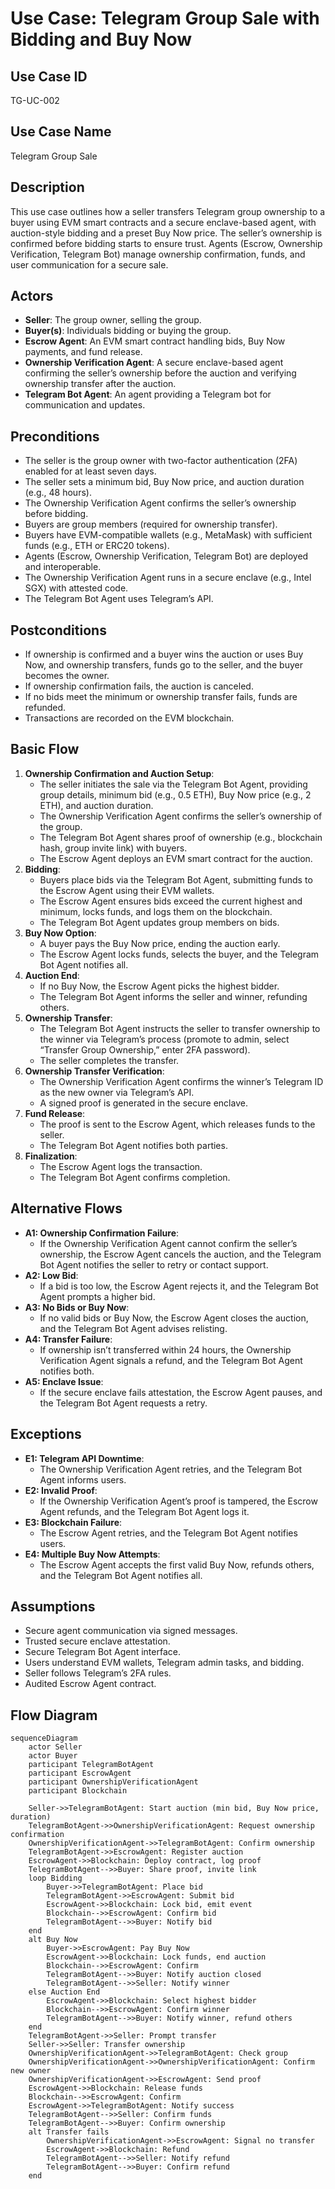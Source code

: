 # Use Case: Telegram Group Sale with Bidding and Buy Now

## Use Case ID
TG-UC-002

## Use Case Name
Telegram Group Sale

## Description
This use case outlines how a seller transfers Telegram group ownership to a buyer using EVM smart contracts and a secure enclave-based agent, with auction-style bidding and a preset Buy Now price. The seller’s ownership is confirmed before bidding starts to ensure trust. Agents (Escrow, Ownership Verification, Telegram Bot) manage ownership confirmation, funds, and user communication for a secure sale.

## Actors
- **Seller**: The group owner, selling the group.
- **Buyer(s)**: Individuals bidding or buying the group.
- **Escrow Agent**: An EVM smart contract handling bids, Buy Now payments, and fund release.
- **Ownership Verification Agent**: A secure enclave-based agent confirming the seller’s ownership before the auction and verifying ownership transfer after the auction.
- **Telegram Bot Agent**: An agent providing a Telegram bot for communication and updates.

## Preconditions
- The seller is the group owner with two-factor authentication (2FA) enabled for at least seven days.
- The seller sets a minimum bid, Buy Now price, and auction duration (e.g., 48 hours).
- The Ownership Verification Agent confirms the seller’s ownership before bidding.
- Buyers are group members (required for ownership transfer).
- Buyers have EVM-compatible wallets (e.g., MetaMask) with sufficient funds (e.g., ETH or ERC20 tokens).
- Agents (Escrow, Ownership Verification, Telegram Bot) are deployed and interoperable.
- The Ownership Verification Agent runs in a secure enclave (e.g., Intel SGX) with attested code.
- The Telegram Bot Agent uses Telegram’s API.

## Postconditions
- If ownership is confirmed and a buyer wins the auction or uses Buy Now, and ownership transfers, funds go to the seller, and the buyer becomes the owner.
- If ownership confirmation fails, the auction is canceled.
- If no bids meet the minimum or ownership transfer fails, funds are refunded.
- Transactions are recorded on the EVM blockchain.

## Basic Flow
1. **Ownership Confirmation and Auction Setup**:
   - The seller initiates the sale via the Telegram Bot Agent, providing group details, minimum bid (e.g., 0.5 ETH), Buy Now price (e.g., 2 ETH), and auction duration.
   - The Ownership Verification Agent confirms the seller’s ownership of the group.
   - The Telegram Bot Agent shares proof of ownership (e.g., blockchain hash, group invite link) with buyers.
   - The Escrow Agent deploys an EVM smart contract for the auction.
2. **Bidding**:
   - Buyers place bids via the Telegram Bot Agent, submitting funds to the Escrow Agent using their EVM wallets.
   - The Escrow Agent ensures bids exceed the current highest and minimum, locks funds, and logs them on the blockchain.
   - The Telegram Bot Agent updates group members on bids.
3. **Buy Now Option**:
   - A buyer pays the Buy Now price, ending the auction early.
   - The Escrow Agent locks funds, selects the buyer, and the Telegram Bot Agent notifies all.
4. **Auction End**:
   - If no Buy Now, the Escrow Agent picks the highest bidder.
   - The Telegram Bot Agent informs the seller and winner, refunding others.
5. **Ownership Transfer**:
   - The Telegram Bot Agent instructs the seller to transfer ownership to the winner via Telegram’s process (promote to admin, select “Transfer Group Ownership,” enter 2FA password).
   - The seller completes the transfer.
6. **Ownership Transfer Verification**:
   - The Ownership Verification Agent confirms the winner’s Telegram ID as the new owner via Telegram’s API.
   - A signed proof is generated in the secure enclave.
7. **Fund Release**:
   - The proof is sent to the Escrow Agent, which releases funds to the seller.
   - The Telegram Bot Agent notifies both parties.
8. **Finalization**:
   - The Escrow Agent logs the transaction.
   - The Telegram Bot Agent confirms completion.

## Alternative Flows
- **A1: Ownership Confirmation Failure**:
  - If the Ownership Verification Agent cannot confirm the seller’s ownership, the Escrow Agent cancels the auction, and the Telegram Bot Agent notifies the seller to retry or contact support.
- **A2: Low Bid**:
  - If a bid is too low, the Escrow Agent rejects it, and the Telegram Bot Agent prompts a higher bid.
- **A3: No Bids or Buy Now**:
  - If no valid bids or Buy Now, the Escrow Agent closes the auction, and the Telegram Bot Agent advises relisting.
- **A4: Transfer Failure**:
  - If ownership isn’t transferred within 24 hours, the Ownership Verification Agent signals a refund, and the Telegram Bot Agent notifies both.
- **A5: Enclave Issue**:
  - If the secure enclave fails attestation, the Escrow Agent pauses, and the Telegram Bot Agent requests a retry.

## Exceptions
- **E1: Telegram API Downtime**:
  - The Ownership Verification Agent retries, and the Telegram Bot Agent informs users.
- **E2: Invalid Proof**:
  - If the Ownership Verification Agent’s proof is tampered, the Escrow Agent refunds, and the Telegram Bot Agent logs it.
- **E3: Blockchain Failure**:
  - The Escrow Agent retries, and the Telegram Bot Agent notifies users.
- **E4: Multiple Buy Now Attempts**:
  - The Escrow Agent accepts the first valid Buy Now, refunds others, and the Telegram Bot Agent notifies all.

## Assumptions
- Secure agent communication via signed messages.
- Trusted secure enclave attestation.
- Secure Telegram Bot Agent interface.
- Users understand EVM wallets, Telegram admin tasks, and bidding.
- Seller follows Telegram’s 2FA rules.
- Audited Escrow Agent contract.

## Flow Diagram

```mermaid
sequenceDiagram
    actor Seller
    actor Buyer
    participant TelegramBotAgent
    participant EscrowAgent
    participant OwnershipVerificationAgent
    participant Blockchain

    Seller->>TelegramBotAgent: Start auction (min bid, Buy Now price, duration)
    TelegramBotAgent->>OwnershipVerificationAgent: Request ownership confirmation
    OwnershipVerificationAgent->>TelegramBotAgent: Confirm ownership
    TelegramBotAgent->>EscrowAgent: Register auction
    EscrowAgent->>Blockchain: Deploy contract, log proof
    TelegramBotAgent-->>Buyer: Share proof, invite link
    loop Bidding
        Buyer->>TelegramBotAgent: Place bid
        TelegramBotAgent->>EscrowAgent: Submit bid
        EscrowAgent->>Blockchain: Lock bid, emit event
        Blockchain-->>EscrowAgent: Confirm bid
        TelegramBotAgent-->>Buyer: Notify bid
    end
    alt Buy Now
        Buyer->>EscrowAgent: Pay Buy Now
        EscrowAgent->>Blockchain: Lock funds, end auction
        Blockchain-->>EscrowAgent: Confirm
        TelegramBotAgent-->>Buyer: Notify auction closed
        TelegramBotAgent-->>Seller: Notify winner
    else Auction End
        EscrowAgent->>Blockchain: Select highest bidder
        Blockchain-->>EscrowAgent: Confirm winner
        TelegramBotAgent-->>Buyer: Notify winner, refund others
    end
    TelegramBotAgent->>Seller: Prompt transfer
    Seller->>Seller: Transfer ownership
    OwnershipVerificationAgent->>TelegramBotAgent: Check group
    OwnershipVerificationAgent->>OwnershipVerificationAgent: Confirm new owner
    OwnershipVerificationAgent->>EscrowAgent: Send proof
    EscrowAgent->>Blockchain: Release funds
    Blockchain-->>EscrowAgent: Confirm
    EscrowAgent->>TelegramBotAgent: Notify success
    TelegramBotAgent-->>Seller: Confirm funds
    TelegramBotAgent-->>Buyer: Confirm ownership
    alt Transfer fails
        OwnershipVerificationAgent->>EscrowAgent: Signal no transfer
        EscrowAgent->>Blockchain: Refund
        TelegramBotAgent-->>Seller: Notify refund
        TelegramBotAgent-->>Buyer: Confirm refund
    end